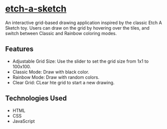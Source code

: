 # [etch-a-sketch](https://chetpls.github.io/etch-a-sketch/)

An interactive grid-based drawing application inspired by the classic Etch A Sketch toy. Users can draw on the grid by hovering over the tiles, and switch between Classic and Rainbow coloring modes.

## Features
- Adjustable Grid Size: Use the slider to set the grid size from 1x1 to 100x100.
- Classic Mode: Draw with black color.
- Rainbow Mode: Draw with random colors.
- Clear Grid: CLear hte grid to start a new drawing.
  
## Technologies Used
- HTML
- CSS
- JavaScript
